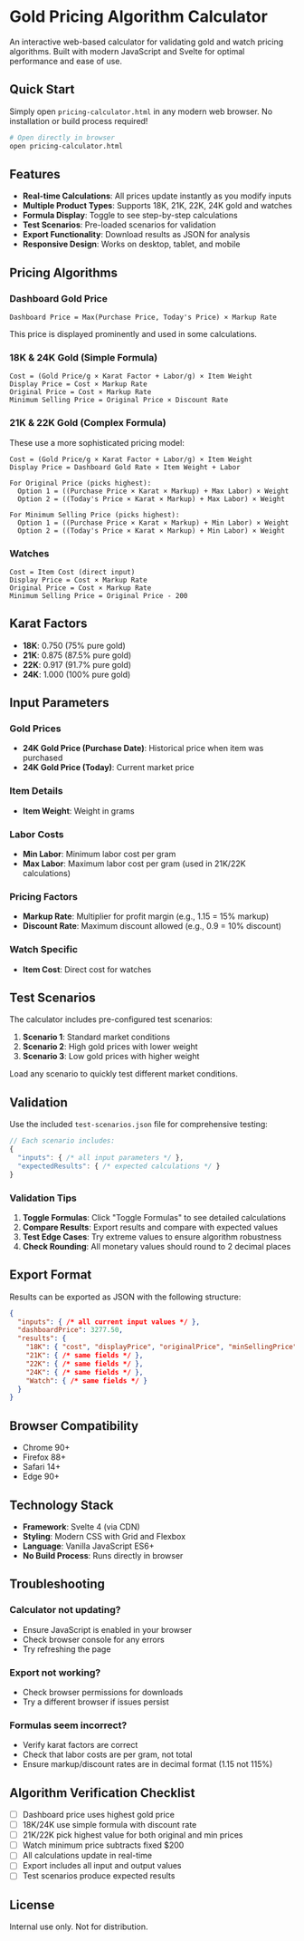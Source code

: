 # Gold Pricing Algorithm Calculator

An interactive web-based calculator for validating gold and watch pricing algorithms. Built with modern JavaScript and Svelte for optimal performance and ease of use.

## Quick Start

Simply open `pricing-calculator.html` in any modern web browser. No installation or build process required!

```bash
# Open directly in browser
open pricing-calculator.html
```

## Features

- **Real-time Calculations**: All prices update instantly as you modify inputs
- **Multiple Product Types**: Supports 18K, 21K, 22K, 24K gold and watches
- **Formula Display**: Toggle to see step-by-step calculations
- **Test Scenarios**: Pre-loaded scenarios for validation
- **Export Functionality**: Download results as JSON for analysis
- **Responsive Design**: Works on desktop, tablet, and mobile

## Pricing Algorithms

### Dashboard Gold Price
```
Dashboard Price = Max(Purchase Price, Today's Price) × Markup Rate
```
This price is displayed prominently and used in some calculations.

### 18K & 24K Gold (Simple Formula)
```
Cost = (Gold Price/g × Karat Factor + Labor/g) × Item Weight
Display Price = Cost × Markup Rate
Original Price = Cost × Markup Rate
Minimum Selling Price = Original Price × Discount Rate
```

### 21K & 22K Gold (Complex Formula)
These use a more sophisticated pricing model:

```
Cost = (Gold Price/g × Karat Factor + Labor/g) × Item Weight
Display Price = Dashboard Gold Rate × Item Weight + Labor

For Original Price (picks highest):
  Option 1 = ((Purchase Price × Karat × Markup) + Max Labor) × Weight
  Option 2 = ((Today's Price × Karat × Markup) + Max Labor) × Weight

For Minimum Selling Price (picks highest):
  Option 1 = ((Purchase Price × Karat × Markup) + Min Labor) × Weight
  Option 2 = ((Today's Price × Karat × Markup) + Min Labor) × Weight
```

### Watches
```
Cost = Item Cost (direct input)
Display Price = Cost × Markup Rate
Original Price = Cost × Markup Rate
Minimum Selling Price = Original Price - 200
```

## Karat Factors

- **18K**: 0.750 (75% pure gold)
- **21K**: 0.875 (87.5% pure gold)
- **22K**: 0.917 (91.7% pure gold)
- **24K**: 1.000 (100% pure gold)

## Input Parameters

### Gold Prices
- **24K Gold Price (Purchase Date)**: Historical price when item was purchased
- **24K Gold Price (Today)**: Current market price

### Item Details
- **Item Weight**: Weight in grams

### Labor Costs
- **Min Labor**: Minimum labor cost per gram
- **Max Labor**: Maximum labor cost per gram (used in 21K/22K calculations)

### Pricing Factors
- **Markup Rate**: Multiplier for profit margin (e.g., 1.15 = 15% markup)
- **Discount Rate**: Maximum discount allowed (e.g., 0.9 = 10% discount)

### Watch Specific
- **Item Cost**: Direct cost for watches

## Test Scenarios

The calculator includes pre-configured test scenarios:

1. **Scenario 1**: Standard market conditions
2. **Scenario 2**: High gold prices with lower weight
3. **Scenario 3**: Low gold prices with higher weight

Load any scenario to quickly test different market conditions.

## Validation

Use the included `test-scenarios.json` file for comprehensive testing:

```javascript
// Each scenario includes:
{
  "inputs": { /* all input parameters */ },
  "expectedResults": { /* expected calculations */ }
}
```

### Validation Tips

1. **Toggle Formulas**: Click "Toggle Formulas" to see detailed calculations
2. **Compare Results**: Export results and compare with expected values
3. **Test Edge Cases**: Try extreme values to ensure algorithm robustness
4. **Check Rounding**: All monetary values should round to 2 decimal places

## Export Format

Results can be exported as JSON with the following structure:

```json
{
  "inputs": { /* all current input values */ },
  "dashboardPrice": 3277.50,
  "results": {
    "18K": { "cost", "displayPrice", "originalPrice", "minSellingPrice" },
    "21K": { /* same fields */ },
    "22K": { /* same fields */ },
    "24K": { /* same fields */ },
    "Watch": { /* same fields */ }
  }
}
```

## Browser Compatibility

- Chrome 90+
- Firefox 88+
- Safari 14+
- Edge 90+

## Technology Stack

- **Framework**: Svelte 4 (via CDN)
- **Styling**: Modern CSS with Grid and Flexbox
- **Language**: Vanilla JavaScript ES6+
- **No Build Process**: Runs directly in browser

## Troubleshooting

### Calculator not updating?
- Ensure JavaScript is enabled in your browser
- Check browser console for any errors
- Try refreshing the page

### Export not working?
- Check browser permissions for downloads
- Try a different browser if issues persist

### Formulas seem incorrect?
- Verify karat factors are correct
- Check that labor costs are per gram, not total
- Ensure markup/discount rates are in decimal format (1.15 not 115%)

## Algorithm Verification Checklist

- [ ] Dashboard price uses highest gold price
- [ ] 18K/24K use simple formula with discount rate
- [ ] 21K/22K pick highest value for both original and min prices
- [ ] Watch minimum price subtracts fixed $200
- [ ] All calculations update in real-time
- [ ] Export includes all input and output values
- [ ] Test scenarios produce expected results

## License

Internal use only. Not for distribution.
